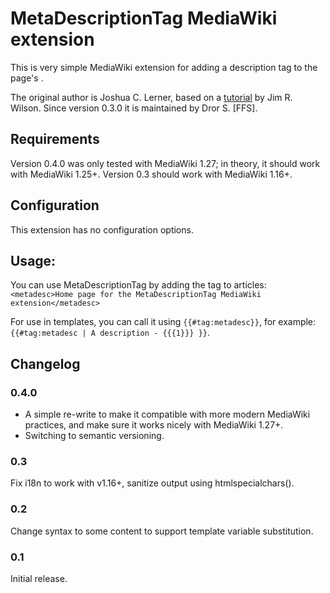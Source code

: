  MetaDescriptionTag MediaWiki extension
=======================================

This is very simple MediaWiki extension for adding a
<meta> description tag to the page's <head>.


The original author is Joshua C. Lerner, based on a [tutorial] by Jim R. Wilson.
Since version 0.3.0 it is maintained by Dror S. [FFS].


[tutorial]: http://jimbojw.com/wiki/index.php?title=Doing_more_with_MediaWiki_parser_extensions


## Requirements
Version 0.4.0 was only tested with MediaWiki 1.27; in theory, it should work with MediaWiki 1.25+.
Version 0.3 should work with MediaWiki 1.16+.


## Configuration ##
This extension has no configuration options.


## Usage:
You can use MetaDescriptionTag by adding the <metadesc> tag to articles:
`<metadesc>Home page for the MetaDescriptionTag MediaWiki extension</metadesc>`

For use in templates, you can call it using `{{#tag:metadesc}}`, for example:
`{{#tag:metadesc | A description - {{{1}}} }}`.


## Changelog

### 0.4.0
- A simple re-write to make it compatible with more modern MediaWiki practices, and make sure it
  works nicely with MediaWiki 1.27+.
- Switching to semantic versioning.

### 0.3
Fix i18n to work with v1.16+, sanitize output using htmlspecialchars().

### 0.2
Change syntax to <metadesc>some content</metadesc> to support template variable substitution.

### 0.1
Initial release.
 
